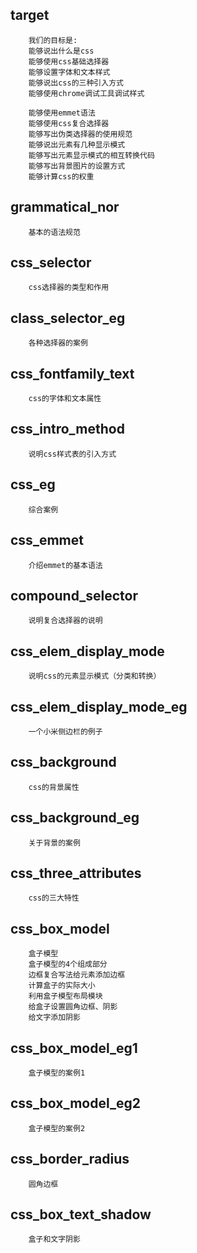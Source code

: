 ## target
        我们的目标是: 
        能够说出什么是css
        能够使用css基础选择器
        能够设置字体和文本样式
        能够说出css的三种引入方式
        能够使用chrome调试工具调试样式
        
        能够使用emmet语法
        能够使用css复合选择器
        能够写出伪类选择器的使用规范
        能够说出元素有几种显示模式
        能够写出元素显示模式的相互转换代码
        能够写出背景图片的设置方式
        能够计算css的权重

## grammatical_nor
        基本的语法规范

## css_selector
        css选择器的类型和作用

## class_selector_eg
        各种选择器的案例

## css_fontfamily_text
        css的字体和文本属性

## css_intro_method
        说明css样式表的引入方式

## css_eg
        综合案例

## css_emmet
        介绍emmet的基本语法

## compound_selector
        说明复合选择器的说明

## css_elem_display_mode
        说明css的元素显示模式（分类和转换）

## css_elem_display_mode_eg
        一个小米侧边栏的例子
    
## css_background
        css的背景属性

## css_background_eg
        关于背景的案例

## css_three_attributes
        css的三大特性

## css_box_model
        盒子模型
        盒子模型的4个组成部分
        边框复合写法给元素添加边框
        计算盒子的实际大小
        利用盒子模型布局模块
        给盒子设置圆角边框、阴影
        给文字添加阴影

## css_box_model_eg1 
        盒子模型的案例1

## css_box_model_eg2
        盒子模型的案例2

## css_border_radius
        圆角边框

## css_box_text_shadow
        盒子和文字阴影
